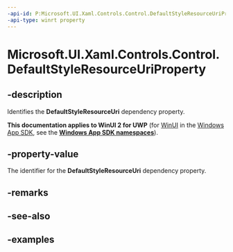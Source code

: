 ```yaml
---
-api-id: P:Microsoft.UI.Xaml.Controls.Control.DefaultStyleResourceUriProperty
-api-type: winrt property
---
```


<!-- Property syntax.
public DependencyProperty DefaultStyleResourceUriProperty { get; }
-->

# Microsoft.UI.Xaml.Controls.Control.DefaultStyleResourceUriProperty

## -description
Identifies the **DefaultStyleResourceUri** dependency property.

**This documentation applies to WinUI 2 for UWP** (for [WinUI](/windows/apps/winui/winui3/) in the [Windows App SDK](/windows/apps/windows-app-sdk/), see the **[Windows App SDK namespaces](/windows/windows-app-sdk/api/winrt/)**).

## -property-value
The identifier for the **DefaultStyleResourceUri** dependency property.

## -remarks

## -see-also

## -examples

